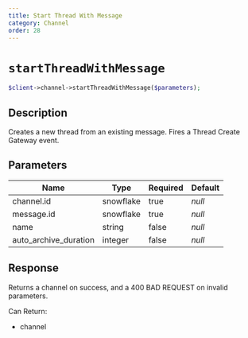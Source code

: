 ```yaml
---
title: Start Thread With Message
category: Channel
order: 28
---
```


# `startThreadWithMessage`

```php
$client->channel->startThreadWithMessage($parameters);
```

## Description

Creates a new thread from an existing message.  Fires a Thread Create Gateway event.

## Parameters


Name | Type | Required | Default
--- | --- | --- | ---
channel.id | snowflake | true | *null*
message.id | snowflake | true | *null*
name | string | false | *null*
auto_archive_duration | integer | false | *null*

## Response

Returns a channel on success, and a 400 BAD REQUEST on invalid parameters.

Can Return:

* channel
